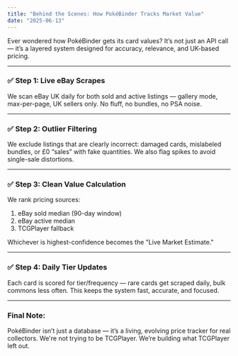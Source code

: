 ```yaml
---
title: "Behind the Scenes: How PokéBinder Tracks Market Value"
date: "2025-06-13"
---
```


Ever wondered how PokéBinder gets its card values? It’s not just an API call — it’s a layered system designed for accuracy, relevance, and UK-based pricing.

---

### ✅ Step 1: Live eBay Scrapes
We scan eBay UK daily for both sold and active listings — gallery mode, max-per-page, UK sellers only. No fluff, no bundles, no PSA noise.

---

### ✅ Step 2: Outlier Filtering
We exclude listings that are clearly incorrect: damaged cards, mislabeled bundles, or £0 “sales” with fake quantities. We also flag spikes to avoid single-sale distortions.

---

### ✅ Step 3: Clean Value Calculation
We rank pricing sources:
1. eBay sold median (90-day window)
2. eBay active median
3. TCGPlayer fallback

Whichever is highest-confidence becomes the "Live Market Estimate."

---

### ✅ Step 4: Daily Tier Updates
Each card is scored for tier/frequency — rare cards get scraped daily, bulk commons less often. This keeps the system fast, accurate, and focused.

---

### Final Note:
PokéBinder isn’t just a database — it’s a living, evolving price tracker for real collectors. We're not trying to be TCGPlayer. We’re building what TCGPlayer left out.


